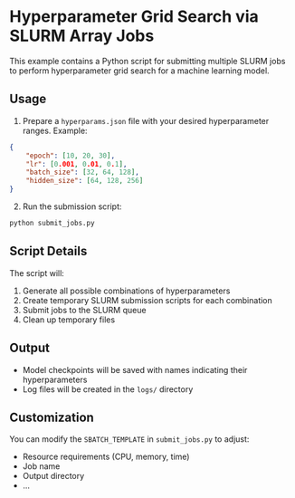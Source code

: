# Hyperparameter Grid Search via SLURM Array Jobs

This example contains a Python script for submitting multiple SLURM jobs to perform hyperparameter grid search for a machine learning model.

## Usage

1. Prepare a `hyperparams.json` file with your desired hyperparameter ranges. Example:

```json
{
    "epoch": [10, 20, 30],
    "lr": [0.001, 0.01, 0.1],
    "batch_size": [32, 64, 128],
    "hidden_size": [64, 128, 256]
}
```

2. Run the submission script:
```bash
python submit_jobs.py
```

## Script Details

The script will:
1. Generate all possible combinations of hyperparameters
2. Create temporary SLURM submission scripts for each combination
3. Submit jobs to the SLURM queue
4. Clean up temporary files

## Output

- Model checkpoints will be saved with names indicating their hyperparameters
- Log files will be created in the `logs/` directory

## Customization

You can modify the `SBATCH_TEMPLATE` in `submit_jobs.py` to adjust:
- Resource requirements (CPU, memory, time)
- Job name
- Output directory
- ...